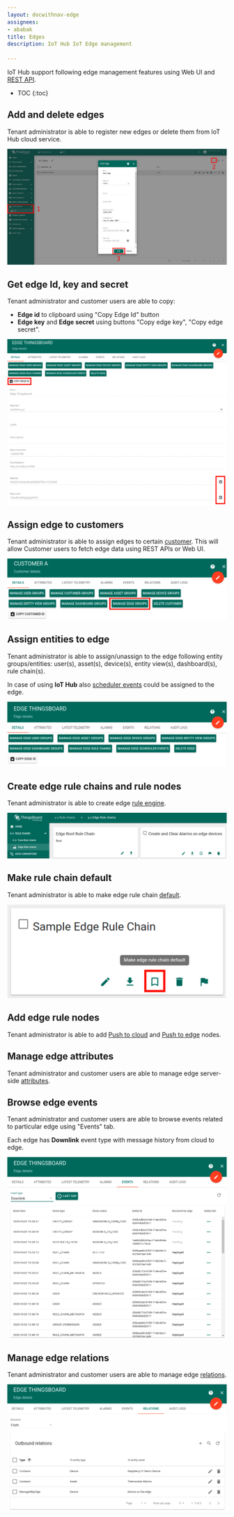 ```yaml
---
layout: docwithnav-edge
assignees:
- ababak
title: Edges
description: IoT Hub IoT Edge management

---
```



IoT Hub support following edge management features using Web UI and [REST API](/docs/reference/rest-api/).

* TOC
{:toc}

## Add and delete edges

Tenant administrator is able to register new edges or delete them from IoT Hub cloud service.

![image](/images/edge/help/edges.png)

## Get edge Id, key and secret
  
Tenant administrator and customer users are able to copy:
 - **Edge id** to clipboard using "Copy Edge Id" button
 - **Edge key** and **Edge secret** using buttons "Copy edge key", "Copy edge secret".

![image](/images/edge/help/edge-copy-credentials.png)

## Assign edge to customers

Tenant administrator is able to assign edges to certain [customer](/docs/edge/help/customers/).
This will allow Customer users to fetch edge data using REST APIs or Web UI.
 
 ![image](/images/edge/help/assign-edge-to-customer.png)
 
## Assign entities to edge

Tenant administrator is able to assign/unassign to the edge following entity groups/entities: user(s), asset(s), device(s), entity view(s), dashboard(s), rule chain(s).

In case of using **IoT Hub** also [scheduler events](/docs/user-guide/scheduler/) could be assigned to the edge.

 ![image](/images/edge/overview/cloud-management2.png)
 
## Create edge rule chains and rule nodes

Tenant administrator is able to create edge [rule engine](/docs/user-guide/rule-engine-2-0/re-getting-started/).

![image](/images/edge/help/edge-rulechains.png)

## Make rule chain default

Tenant administrator is able to make edge rule chain [default](/docs/edge/overview/#default-edge-rule-chains).

![image](/images/edge/nodes/make-default.png)

## Add edge rule nodes

Tenant administrator is able to add [Push to cloud](/docs/user-guide/rule-engine-2-0/action-nodes/#push-to-cloud) and [Push to edge](/docs/user-guide/rule-engine-2-0/action-nodes/#push-to-edge) nodes.

## Manage edge attributes

Tenant administrator and customer users are able to manage edge server-side [attributes](/docs/user-guide/attributes).
 
## Browse edge events
  
Tenant administrator and customer users are able to browse events related to particular edge using "Events" tab.

Each edge has **Downlink** event type with message history from cloud to edge.

 ![image](/images/edge/help/edge-events.png)

## Manage edge relations
 
Tenant administrator and customer users are able to manage edge [relations](/docs/user-guide/entities-and-relations).

 ![image](/images/edge/help/edge-relations.png)
  